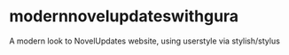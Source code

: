 # modernnovelupdateswithgura
A modern look to NovelUpdates website, using userstyle via stylish/stylus
